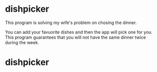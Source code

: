 # dishpicker

This program is solving my wife's problem on chosing the dinner.

You can add your favuorite dishes and then the app will pick one for you.
This program guarantees that you will not have the same dinner twice during the week.
# dishpicker
